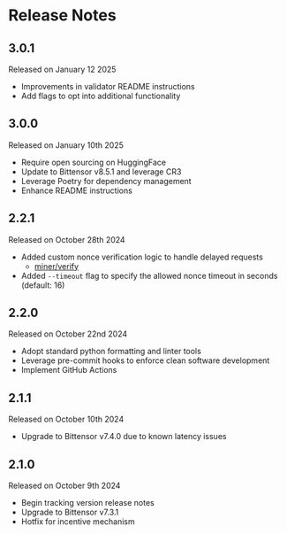 Release Notes
=============

3.0.1
-----
Released on January 12 2025
- Improvements in validator README instructions
- Add flags to opt into additional functionality


3.0.0
-----
Released on January 10th 2025
- Require open sourcing on HuggingFace
- Update to Bittensor v8.5.1 and leverage CR3
- Leverage Poetry for dependency management
- Enhance README instructions


2.2.1
-----
Released on October 28th 2024
- Added custom nonce verification logic to handle delayed requests
    - [miner/verify](https://github.com/foundryservices/snpOracle/pull/36/files#diff-ea84323e3bc641e8ff34d2075637129176a740dc6f684d735be4485ae8199410R194)
- Added `--timeout` flag to specify the allowed nonce timeout in seconds (default: 16)


2.2.0
-----
Released on October 22nd 2024
- Adopt standard python formatting and linter tools
- Leverage pre-commit hooks to enforce clean software development
- Implement GitHub Actions


2.1.1
-----
Released on October 10th 2024
- Upgrade to Bittensor v7.4.0 due to known latency issues


2.1.0
-----
Released on October 9th 2024
- Begin tracking version release notes
- Upgrade to Bittensor v7.3.1
- Hotfix for incentive mechanism
